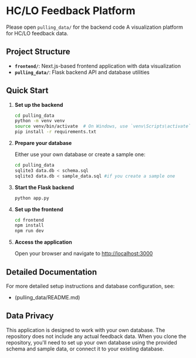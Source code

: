 # HC/LO Feedback Platform
Please open ``pulling_data/`` for the backend code
A visualization platform for HC/LO feedback data.

## Project Structure

- **`frontend/`**: Next.js-based frontend application with data visualization
- **`pulling_data/`**: Flask backend API and database utilities

## Quick Start

1. **Set up the backend**
   ```bash
   cd pulling_data
   python -m venv venv
   source venv/bin/activate  # On Windows, use `venv\Scripts\activate`
   pip install -r requirements.txt
   ```

2. **Prepare your database**
   
   Either use your own database or create a sample one:
   ```bash
   cd pulling_data
   sqlite3 data.db < schema.sql
   sqlite3 data.db < sample_data.sql #if you create a sample one
   ```

3. **Start the Flask backend**
   ```bash
   python app.py
   ```

4. **Set up the frontend**
   ```bash
   cd frontend
   npm install
   npm run dev
   ```

5. **Access the application**
   
   Open your browser and navigate to [http://localhost:3000](http://localhost:3000)

## Detailed Documentation

For more detailed setup instructions and database configuration, see:
- (pulling_data/README.md)


## Data Privacy

This application is designed to work with your own database. The repository does not include any actual feedback data. When you clone the repository, you'll need to set up your own database using the provided schema and sample data, or connect it to your existing database.
